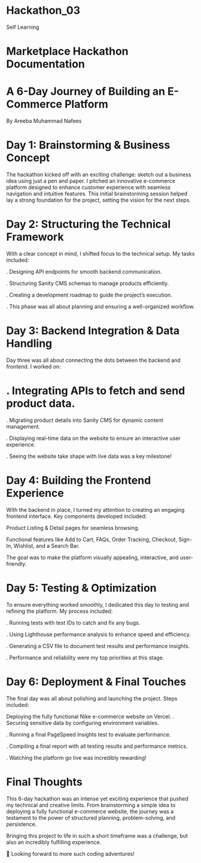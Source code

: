 # Hackathon_03
Self Learning
# Marketplace Hackathon Documentation

# A 6-Day Journey of Building an E-Commerce Platform

By Areeba Muhammad Nafees

# Day 1: Brainstorming & Business Concept

The hackathon kicked off with an exciting challenge:
sketch out a business idea using just a pen and paper. I pitched an innovative e-commerce platform designed to enhance customer experience with seamless navigation and intuitive features. This initial brainstorming session helped lay a strong foundation for the project, setting the vision for the next steps.

# Day 2: Structuring the Technical Framework
With a clear concept in mind, I shifted focus to the technical setup. My tasks included:

. Designing API endpoints for smooth backend communication.

. Structuring Sanity CMS schemas to manage products efficiently.

. Creating a development roadmap to guide the project’s execution.

. This phase was all about planning and ensuring a well-organized workflow.

# Day 3: Backend Integration & Data Handling
Day three was all about connecting the dots between the backend and frontend. I worked on:

# . Integrating APIs to fetch and send product data.
. Migrating product details into Sanity CMS for dynamic content management.

. Displaying real-time data on the website to ensure an interactive user experience.

. Seeing the website take shape with live data was a key milestone!

# Day 4: Building the Frontend Experience
With the backend in place, I turned my attention to creating an engaging frontend interface. Key components developed included:

Product Listing & Detail pages for seamless browsing.

Functional features like Add to Cart, FAQs, Order Tracking, Checkout, Sign-In, Wishlist, and a Search Bar.

The goal was to make the platform visually appealing, interactive, and user-friendly.

# Day 5: Testing & Optimization
To ensure everything worked smoothly, I dedicated this day to testing and refining the platform. My process included:

. Running tests with test IDs to catch and fix any bugs.

. Using Lighthouse performance analysis to enhance speed and efficiency.

. Generating a CSV file to document test results and performance insights.

. Performance and reliability were my top priorities at this stage.

# Day 6: Deployment & Final Touches
The final day was all about polishing and launching the project. Steps included:

Deploying the fully functional Nike e-commerce website on Vercel.
. Securing sensitive data by configuring environment variables.

. Running a final PageSpeed Insights test to evaluate performance.

. Compiling a final report with all testing results and performance metrics.

. Watching the platform go live was incredibly rewarding!

# Final Thoughts
This 6-day hackathon was an intense yet exciting experience that pushed my technical and creative limits. From brainstorming a simple idea to deploying a fully functional e-commerce website, the journey was a testament to the power of structured planning, problem-solving, and persistence.

Bringing this project to life in such a short timeframe was a challenge, but also an incredibly fulfilling experience.

🚀 Looking forward to more such coding adventures!

